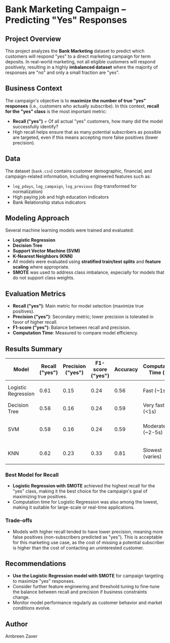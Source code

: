 # Bank Marketing Campaign – Predicting "Yes" Responses

## Project Overview

This project analyzes the **Bank Marketing** dataset to predict which customers will respond "yes" to a direct marketing campaign for term deposits. In real-world marketing, not all eligible customers will respond positively, resulting in a highly **imbalanced dataset** where the majority of responses are "no" and only a small fraction are "yes".

## Business Context

The campaign's objective is to **maximize the number of true "yes" responses** (i.e., customers who actually subscribe). In this context, **recall for the "yes" class** is the most important metric:  
- **Recall ("yes")** = Of all actual "yes" customers, how many did the model successfully identify?
- High recall helps ensure that as many potential subscribers as possible are targeted, even if this means accepting more false positives (lower precision).

## Data

The dataset (`bank.csv`) contains customer demographic, financial, and campaign-related information, including engineered features such as:
- `log_pdays`, `log_campaign`, `log_previous` (log-transformed for normalization)
- High paying job and high education indicators
- Bank Relationship status indicators

## Modeling Approach

Several machine learning models were trained and evaluated:
- **Logistic Regression** 
- **Decision Tree**
- **Support Vector Machine (SVM)**
- **K-Nearest Neighbors (KNN)**
- All models were evaluated using **stratified train/test splits** and **feature scaling** where appropriate.
- **SMOTE** was used to address class imbalance, especially for models that do not support class weights.

## Evaluation Metrics

- **Recall ("yes")**: Main metric for model selection (maximize true positives).
- **Precision ("yes")**: Secondary metric; lower precision is tolerated in favor of higher recall.
- **F1-score ("yes")**: Balance between recall and precision.
- **Computation Time**: Measured to compare model efficiency.

## Results Summary

| Model                | Recall ("yes") | Precision ("yes") | F1-score ("yes") | Accuracy | Computation Time (s) | Notes                              |
|----------------------|----------------|-------------------|------------------|----------|----------------------|-------------------------------------|
| Logistic Regression  | 0.61           | 0.15              | 0.24             | 0.56     | Fast (~1s)           | Best recall, very efficient         |
| Decision Tree        | 0.58           | 0.16              | 0.24             | 0.59     | Very fast (<1s)      | Good recall, interpretable          |
| SVM                  | 0.58           | 0.16              | 0.24             | 0.59     | Moderate (~2-5s)     | Similar recall, slower than LR/DT   |
| KNN                  | 0.62           | 0.23              | 0.33             | 0.81     | Slowest (varies)     | Slightly better F1, but slower      |



### **Best Model for Recall**
- **Logistic Regression with SMOTE** achieved the highest recall for the "yes" class, making it the best choice for the campaign's goal of maximizing true positives.
- Computation time for Logistic Regression was also among the lowest, making it suitable for large-scale or real-time applications.

### **Trade-offs**
- Models with higher recall tended to have lower precision, meaning more false positives (non-subscribers predicted as "yes"). This is acceptable for this marketing use case, as the cost of missing a potential subscriber is higher than the cost of contacting an uninterested customer.

## Recommendations

- **Use the Logistic Regression model with SMOTE** for campaign targeting to maximize "yes" responses.
- Consider further feature engineering and threshold tuning to fine-tune the balance between recall and precision if business constraints change.
- Monitor model performance regularly as customer behavior and market conditions evolve.

## Author

Ambreen Zaver
